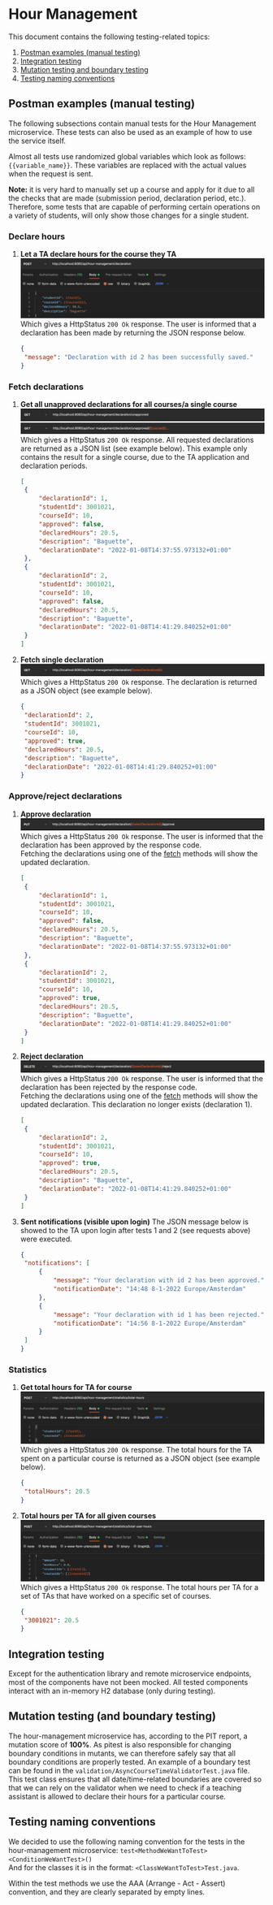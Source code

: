 # Hour Management

This document contains the following testing-related topics:

1. [Postman examples (manual testing)](#postman-examples-manual-testing)
2. [Integration testing](#integration-testing)
3. [Mutation testing and boundary testing](#mutation-testing-and-boundary-testing)
4. [Testing naming conventions](#testing-naming-conventions)

## Postman examples (manual testing)

The following subsections contain manual tests for the Hour Management microservice. These tests can also be used as an example of how to use the service itself.

Almost all tests use randomized global variables which look as follows: `{{variable_name}}`. These variables are replaced with the actual values when the request is sent.

**Note:** it is very hard to manually set up a course and apply for it due to all the checks that are made (submission period, declaration period, etc.). Therefore, some tests that are capable of performing certain operations on a variety of students, will only show those changes for a single student.

### Declare hours

1. **Let a TA declare hours for the course they TA**\
   ![Declare hours](images/declare_hours.png)
   Which gives a HttpStatus `200 Ok` response. The user is informed that a declaration has been made by returning the JSON response below.
   ```json
   {
    "message": "Declaration with id 2 has been successfully saved."
   }
   ```

### Fetch declarations

1. **Get all unapproved declarations for all courses/a single course**\
   ![Get all unapproved declarations](images/get_all_unapproved.png)
   ![Get all unapproved single course](images/get_all_unapproved_single_course.png)
   Which gives a HttpStatus `200 Ok` response. All requested declarations are returned as a JSON list (see example below). This example only contains the result for a single course, due to the TA application and declaration periods.
   ```json
   [
    {
        "declarationId": 1,
        "studentId": 3001021,
        "courseId": 10,
        "approved": false,
        "declaredHours": 20.5,
        "description": "Baguette",
        "declarationDate": "2022-01-08T14:37:55.973132+01:00"
    },
    {
        "declarationId": 2,
        "studentId": 3001021,
        "courseId": 10,
        "approved": false,
        "declaredHours": 20.5,
        "description": "Baguette",
        "declarationDate": "2022-01-08T14:41:29.840252+01:00"
    }
   ]
   ```

2. **Fetch single declaration**\
   ![Fetch single declaration](images/get_single_declaration.png)
   Which gives a HttpStatus `200 Ok` response. The declaration is returned as a JSON object (see example below).
   ```json
   {
    "declarationId": 2,
    "studentId": 3001021,
    "courseId": 10,
    "approved": true,
    "declaredHours": 20.5,
    "description": "Baguette",
    "declarationDate": "2022-01-08T14:41:29.840252+01:00"
   }
   ```

### Approve/reject declarations

1. **Approve declaration**\
   ![Approve declaration](images/approve_hours.png)
   Which gives a HttpStatus `200 Ok` response. The user is informed that the declaration has been approved by the response code. \
   Fetching the declarations using one of the [fetch](#fetch-declarations) methods will show the updated declaration.
   ```json
   [
    {
        "declarationId": 1,
        "studentId": 3001021,
        "courseId": 10,
        "approved": false,
        "declaredHours": 20.5,
        "description": "Baguette",
        "declarationDate": "2022-01-08T14:37:55.973132+01:00"
    },
    {
        "declarationId": 2,
        "studentId": 3001021,
        "courseId": 10,
        "approved": true,
        "declaredHours": 20.5,
        "description": "Baguette",
        "declarationDate": "2022-01-08T14:41:29.840252+01:00"
    }
   ]
   ```
2. **Reject declaration**\
   ![Reject declaration](images/reject_hours.png)
   Which gives a HttpStatus `200 Ok` response. The user is informed that the declaration has been rejected by the response code. \
   Fetching the declarations using one of the [fetch](#fetch-declarations) methods will show the updated declaration. This declaration no longer exists (declaration 1).
   ```json
   [
    {
        "declarationId": 2,
        "studentId": 3001021,
        "courseId": 10,
        "approved": true,
        "declaredHours": 20.5,
        "description": "Baguette",
        "declarationDate": "2022-01-08T14:41:29.840252+01:00"
    }
   ]
   ```

3. **Sent notifications (visible upon login)**
   The JSON message below is showed to the TA upon login after tests 1 and 2 (see requests above) were executed.
   ```json
   {
    "notifications": [
        {
            "message": "Your declaration with id 2 has been approved.",
            "notificationDate": "14:48 8-1-2022 Europe/Amsterdam"
        },
        {
            "message": "Your declaration with id 1 has been rejected.",
            "notificationDate": "14:56 8-1-2022 Europe/Amsterdam"
        }
    ]
   }
   ```

### Statistics

1. **Get total hours for TA for course**
   ![Total hours for TA for course](images/total_hours_for_ta_for_course.png)
   Which gives a HttpStatus `200 Ok` response. The total hours for the TA spent on a particular course is returned as a JSON object (see example below).
   ```json
   {
    "totalHours": 20.5
   }
   ```
   
2. **Total hours per TA for all given courses**
   ![Total hours per TA for all given courses](images/total_hours_per_ta_for_all_given_courses.png)
   Which gives a HttpStatus `200 Ok` response. The total hours per TA for a set of TAs that have worked on a specific set of courses.
   ```json
   {
    "3001021": 20.5
   }
   ```

## Integration testing

Except for the authentication library and remote microservice endpoints, most of the components have not been mocked. All tested components interact with an in-memory H2 database (only during testing).

## Mutation testing (and boundary testing)

The hour-management microservice has, according to the PIT report, a mutation score of **100%**. As pitest is also responsible 
for changing boundary conditions in mutants, we can therefore safely say that all boundary conditions are properly tested. An example 
of a boundary test can be found in the `validation/AsyncCourseTimeValidatorTest.java` file. This test class ensures that all date/time-related 
boundaries are covered so that we can rely on the validator when we need to check if a teaching assistant is allowed to declare their hours for a particular course.

## Testing naming conventions
We decided to use the following naming convention for the tests in the hour-management microservice:
```test<MethodWeWantToTest><ConditionWeWantTest>()```\
And for the classes it is in the format: ```<ClassWeWantToTest>Test.java```.

Within the test methods we use the AAA (Arrange - Act - Assert) convention, and they are clearly separated by empty lines.

